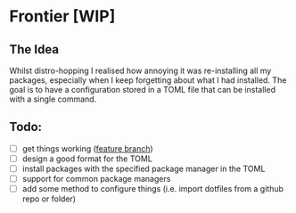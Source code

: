 # Frontier [WIP]
## The Idea
Whilst distro-hopping I realised how annoying it was re-installing all my packages, especially when I keep forgetting about what I had installed.
The goal is to have a configuration stored in a TOML file that can be installed with a single command.

## Todo:
- [ ] get things working ([feature branch](https://github.com/peterc-s/frontier/tree/setup))
- [ ] design a good format for the TOML
- [ ] install packages with the specified package manager in the TOML
- [ ] support for common package managers
- [ ] add some method to configure things (i.e. import dotfiles from a github repo or folder)
